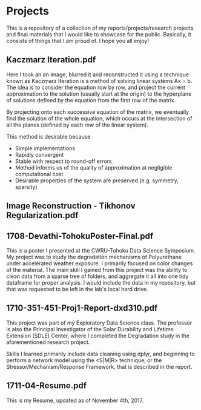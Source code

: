 # Projects

This is a repository of a collection of my reports/projects/research projects and final materials that I would like to showcase for the public. Basically, it consists of things that I am proud of. I hope you all enjoy!

## Kaczmarz Iteration.pdf

Here I took an an image, blurred it and reconstructed it using a technique known as Kaczmarz Iteration is a method of solving linear systems Ax = b. The idea is to consider the equation row by row, and project the current approximation to the solution (usually start at the origin) to the hyperplane of solutions defined by the equation from the first row of the matrix.

By projecting onto each successive equation of the matrix, we eventually find the solution of the whole equation, which occurs at the intersection of all the planes (defined by each row of the linear system).

This method is desirable because
* Simple implementations
* Rapidly convergent
* Stable with respect to round-off errors
* Method informs us of the quality of approximation at negligible computational cost
* Desirable properties of the system are preserved (e.g. symmetry, sparsity)



## Image Reconstruction - Tikhonov Regularization.pdf



## 1708-Devathi-TohokuPoster-Final.pdf

This is a poster I presented at the CWRU-Tohoku Data Science Symposium. My project was to study the degradation mechanisms of Polyurethane under accelerated weather exposure. I primarily focused on color changes of the material. The main skill I gained from this project was the ability to clean data from a sparse tree of folders, and aggregate it all into one tidy dataframe for proper analysis. I would include the data in my repository, but that was requested to be left in the lab's local hard drive.

## 1710-351-451-Proj1-Report-dxd310.pdf

This project was part of my Exploratory Data Science class. The professor is also the Principal Investigator of the Solar Durability and Lifetime Extension (SDLE) Center, where I completed the Degradation study in the aforementioned research project.

Skills I learned primarily include data cleaning using dplyr, and beginning to perform a network model using the <S|M|R> technique, or the Stressor/Mechanism/Response Framework, that is described in the report.

## 1711-04-Resume.pdf

This is my Resume, updated as of November 4th, 2017.
